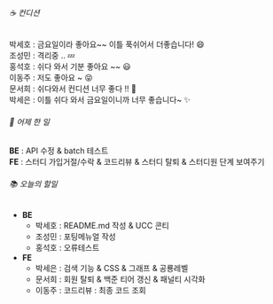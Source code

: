 ###### ☕ 컨디션   
박세호 : 금요일이라 좋아요~~ 이틀 푹쉬어서 더좋습니다! :smile:     
조성민 : 격리중 .. :zzz:    
홍석호 : 쉬다 와서 기분 좋아요 ~~ 😃   
이동주 : 저도 좋아요 ~ 😝    
문서희 : 쉬다와서 컨디션 너무 좋다 !! 🥰   
박세은 : 이틀 쉬다 와서 금요일이니까 너무 좋습니다~ ✨   

###### 🐾 어제 한 일   
**BE** : API 수정 & batch 테스트       
**FE** : 스터디 가입거절/수락 & 코드리뷰 & 스터디 탈퇴 & 스터디원 단계 보여주기

###### 📚 오늘의 할일   
- **BE**
  - 박세호 : README.md 작성 & UCC 콘티   
  - 조성민 : 포팅메뉴얼 작성    
  - 홍석호 : 오류테스트   
- **FE** 
  - 박세은 : 검색 기능 & CSS & 그래프 & 공룡레벨   
  - 문서희 : 회원 탈퇴 & 백준 티어 갱신 & 패널티 시각화   
  - 이동주 : 코드리뷰 : 최종 코드 조회   